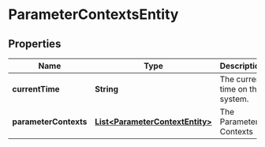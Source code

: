 # ParameterContextsEntity

## Properties
Name | Type | Description | Notes
------------ | ------------- | ------------- | -------------
**currentTime** | **String** | The current time on the system. |  [optional]
**parameterContexts** | [**List&lt;ParameterContextEntity&gt;**](ParameterContextEntity.md) | The Parameter Contexts |  [optional]
